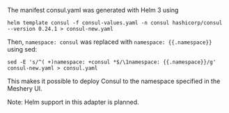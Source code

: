 The manifest consul.yaml was generated with Helm 3 using
``` 
helm template consul -f consul-values.yaml -n consul hashicorp/consul --version 0.24.1 > consul-new.yaml
```

Then, `namespace: consul` was replaced with `namespace: {{.namespace}}` using sed: 
```
sed -E 's/^( +)namespace: +consul *$/\1namespace: {{.namespace}}/g' consul-new.yaml > consul.yaml
```

This makes it possible to deploy Consul to the namespace specified in the Meshery UI.

Note: Helm support in this adapter is planned.